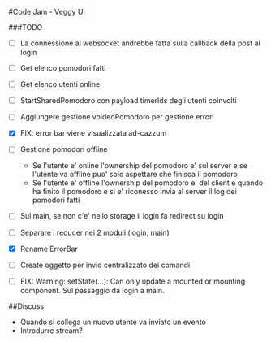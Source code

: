 #Code Jam - Veggy UI

###TODO
- [ ] La connessione al websocket andrebbe fatta sulla callback della post al login
- [ ] Get elenco pomodori fatti 
- [ ] Get elenco utenti online
- [ ] StartSharedPomodoro con payload timerIds degli utenti coinvolti
- [ ] Aggiungere gestione voidedPomodoro per gestione errori
- [x] FIX: error bar viene visualizzata ad-cazzum
- [ ] Gestione pomodori offline
  - Se l'utente e' online l'ownership del pomodoro e' sul server e se l'utente va offline puo' solo aspettare che finisca il pomodoro
  - Se l'utente e' offline l'ownership del pomodoro e' del client e quando ha finito il pomodoro e si e' riconesso invia al server il log dei pomodori fatti
- [ ] Sul main, se non c'e' nello storage il login fa redirect su login
- [ ] Separare i reducer nei 2 moduli (login, main)
- [x] Rename ErrorBar
- [ ] Create oggetto per invio centralizzato dei comandi 
- [ ] FIX: Warning: setState(...): Can only update a mounted or mounting component. Sul passaggio da login a main.



##Discuss
- Quando si collega un nuovo utente va inviato un evento
- Introdurre stream?


